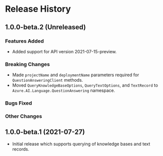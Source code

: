 # Release History

## 1.0.0-beta.2 (Unreleased)

### Features Added

- Added support for API version 2021-07-15-preview.

### Breaking Changes

- Made `projectName` and `deploymentName` parameters required for `QuestionAnsweringClient` methods.
- Moved `QueryKnowledgeBaseOptions`, `QueryTextOptions`, and `TextRecord` to `Azure.AI.Language.QuestionAnswering` namespace.

### Bugs Fixed

### Other Changes

## 1.0.0-beta.1 (2021-07-27)

- Initial release which supports querying of knowledge bases and text records.
